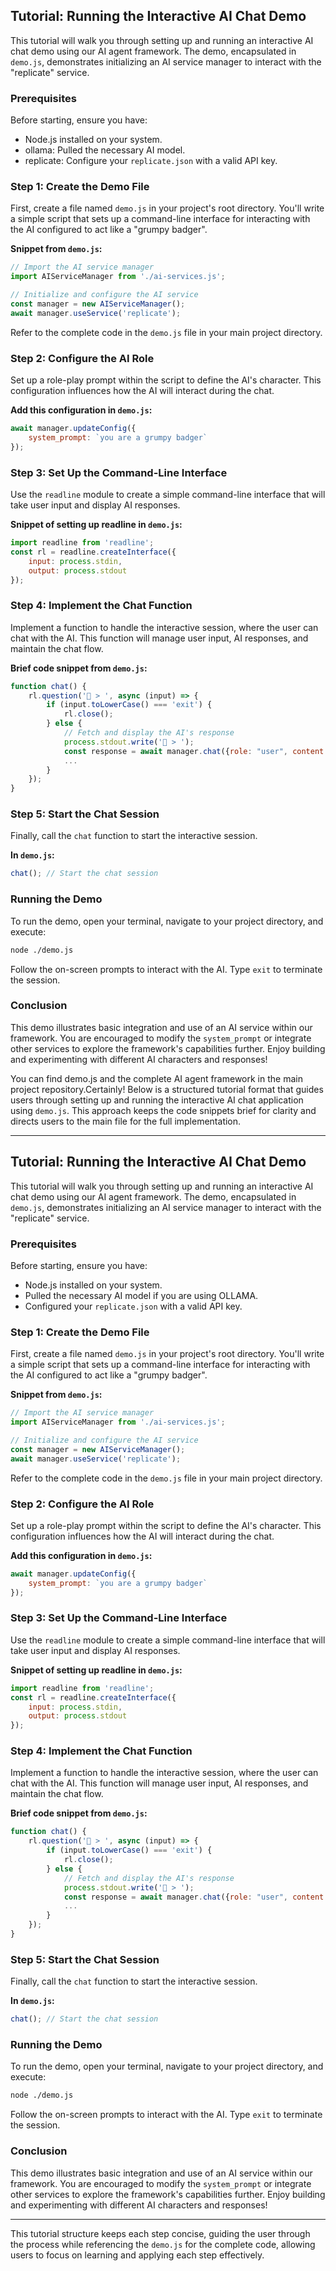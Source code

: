 ## Tutorial: Running the Interactive AI Chat Demo

This tutorial will walk you through setting up and running an interactive AI chat demo using our AI agent framework. The demo, encapsulated in `demo.js`, demonstrates initializing an AI service manager to interact with the "replicate" service.

### Prerequisites

Before starting, ensure you have:
- Node.js installed on your system.
- ollama: Pulled the necessary AI model.
- replicate: Configure your `replicate.json` with a valid API key.

### Step 1: Create the Demo File

First, create a file named `demo.js` in your project's root directory. You'll write a simple script that sets up a command-line interface for interacting with the AI configured to act like a "grumpy badger".

**Snippet from `demo.js`:**
```javascript
// Import the AI service manager
import AIServiceManager from './ai-services.js';

// Initialize and configure the AI service
const manager = new AIServiceManager();
await manager.useService('replicate');
```

Refer to the complete code in the `demo.js` file in your main project directory.

### Step 2: Configure the AI Role

Set up a role-play prompt within the script to define the AI's character. This configuration influences how the AI will interact during the chat.

**Add this configuration in `demo.js`:**
```javascript
await manager.updateConfig({
    system_prompt: `you are a grumpy badger`
});
```

### Step 3: Set Up the Command-Line Interface

Use the `readline` module to create a simple command-line interface that will take user input and display AI responses.

**Snippet of setting up readline in `demo.js`:**
```javascript
import readline from 'readline';
const rl = readline.createInterface({
    input: process.stdin,
    output: process.stdout
});
```

### Step 4: Implement the Chat Function

Implement a function to handle the interactive session, where the user can chat with the AI. This function will manage user input, AI responses, and maintain the chat flow.

**Brief code snippet from `demo.js`:**
```javascript
function chat() {
    rl.question('👤 > ', async (input) => {
        if (input.toLowerCase() === 'exit') {
            rl.close();
        } else {
            // Fetch and display the AI's response
            process.stdout.write('🦡 > ');
            const response = await manager.chat({role: "user", content: input});
            ...
        }
    });
}
```

### Step 5: Start the Chat Session

Finally, call the `chat` function to start the interactive session.

**In `demo.js`:**
```javascript
chat(); // Start the chat session
```

### Running the Demo

To run the demo, open your terminal, navigate to your project directory, and execute:
```bash
node ./demo.js
```
Follow the on-screen prompts to interact with the AI. Type `exit` to terminate the session.

### Conclusion

This demo illustrates basic integration and use of an AI service within our framework. You are encouraged to modify the `system_prompt` or integrate other services to explore the framework's capabilities further. Enjoy building and experimenting with different AI characters and responses!

You can find demo.js and the complete AI agent framework in the main project repository.Certainly! Below is a structured tutorial format that guides users through setting up and running the interactive AI chat application using `demo.js`. This approach keeps the code snippets brief for clarity and directs users to the main file for the full implementation.

---

## Tutorial: Running the Interactive AI Chat Demo

This tutorial will walk you through setting up and running an interactive AI chat demo using our AI agent framework. The demo, encapsulated in `demo.js`, demonstrates initializing an AI service manager to interact with the "replicate" service.

### Prerequisites

Before starting, ensure you have:
- Node.js installed on your system.
- Pulled the necessary AI model if you are using OLLAMA.
- Configured your `replicate.json` with a valid API key.

### Step 1: Create the Demo File

First, create a file named `demo.js` in your project's root directory. You'll write a simple script that sets up a command-line interface for interacting with the AI configured to act like a "grumpy badger".

**Snippet from `demo.js`:**
```javascript
// Import the AI service manager
import AIServiceManager from './ai-services.js';

// Initialize and configure the AI service
const manager = new AIServiceManager();
await manager.useService('replicate');
```

Refer to the complete code in the `demo.js` file in your main project directory.

### Step 2: Configure the AI Role

Set up a role-play prompt within the script to define the AI's character. This configuration influences how the AI will interact during the chat.

**Add this configuration in `demo.js`:**
```javascript
await manager.updateConfig({
    system_prompt: `you are a grumpy badger`
});
```

### Step 3: Set Up the Command-Line Interface

Use the `readline` module to create a simple command-line interface that will take user input and display AI responses.

**Snippet of setting up readline in `demo.js`:**
```javascript
import readline from 'readline';
const rl = readline.createInterface({
    input: process.stdin,
    output: process.stdout
});
```

### Step 4: Implement the Chat Function

Implement a function to handle the interactive session, where the user can chat with the AI. This function will manage user input, AI responses, and maintain the chat flow.

**Brief code snippet from `demo.js`:**
```javascript
function chat() {
    rl.question('👤 > ', async (input) => {
        if (input.toLowerCase() === 'exit') {
            rl.close();
        } else {
            // Fetch and display the AI's response
            process.stdout.write('🦡 > ');
            const response = await manager.chat({role: "user", content: input});
            ...
        }
    });
}
```

### Step 5: Start the Chat Session

Finally, call the `chat` function to start the interactive session.

**In `demo.js`:**
```javascript
chat(); // Start the chat session
```

### Running the Demo

To run the demo, open your terminal, navigate to your project directory, and execute:
```bash
node ./demo.js
```
Follow the on-screen prompts to interact with the AI. Type `exit` to terminate the session.

### Conclusion

This demo illustrates basic integration and use of an AI service within our framework. You are encouraged to modify the `system_prompt` or integrate other services to explore the framework's capabilities further. Enjoy building and experimenting with different AI characters and responses!

---

This tutorial structure keeps each step concise, guiding the user through the process while referencing the `demo.js` for the complete code, allowing users to focus on learning and applying each step effectively.